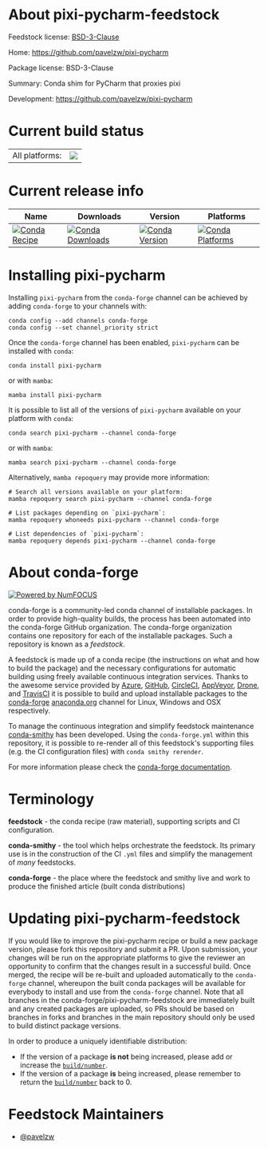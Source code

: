 About pixi-pycharm-feedstock
============================

Feedstock license: [BSD-3-Clause](https://github.com/conda-forge/pixi-pycharm-feedstock/blob/main/LICENSE.txt)

Home: https://github.com/pavelzw/pixi-pycharm

Package license: BSD-3-Clause

Summary: Conda shim for PyCharm that proxies pixi

Development: https://github.com/pavelzw/pixi-pycharm

Current build status
====================


<table><tr><td>All platforms:</td>
    <td>
      <a href="https://dev.azure.com/conda-forge/feedstock-builds/_build/latest?definitionId=21842&branchName=main">
        <img src="https://dev.azure.com/conda-forge/feedstock-builds/_apis/build/status/pixi-pycharm-feedstock?branchName=main">
      </a>
    </td>
  </tr>
</table>

Current release info
====================

| Name | Downloads | Version | Platforms |
| --- | --- | --- | --- |
| [![Conda Recipe](https://img.shields.io/badge/recipe-pixi--pycharm-green.svg)](https://anaconda.org/conda-forge/pixi-pycharm) | [![Conda Downloads](https://img.shields.io/conda/dn/conda-forge/pixi-pycharm.svg)](https://anaconda.org/conda-forge/pixi-pycharm) | [![Conda Version](https://img.shields.io/conda/vn/conda-forge/pixi-pycharm.svg)](https://anaconda.org/conda-forge/pixi-pycharm) | [![Conda Platforms](https://img.shields.io/conda/pn/conda-forge/pixi-pycharm.svg)](https://anaconda.org/conda-forge/pixi-pycharm) |

Installing pixi-pycharm
=======================

Installing `pixi-pycharm` from the `conda-forge` channel can be achieved by adding `conda-forge` to your channels with:

```
conda config --add channels conda-forge
conda config --set channel_priority strict
```

Once the `conda-forge` channel has been enabled, `pixi-pycharm` can be installed with `conda`:

```
conda install pixi-pycharm
```

or with `mamba`:

```
mamba install pixi-pycharm
```

It is possible to list all of the versions of `pixi-pycharm` available on your platform with `conda`:

```
conda search pixi-pycharm --channel conda-forge
```

or with `mamba`:

```
mamba search pixi-pycharm --channel conda-forge
```

Alternatively, `mamba repoquery` may provide more information:

```
# Search all versions available on your platform:
mamba repoquery search pixi-pycharm --channel conda-forge

# List packages depending on `pixi-pycharm`:
mamba repoquery whoneeds pixi-pycharm --channel conda-forge

# List dependencies of `pixi-pycharm`:
mamba repoquery depends pixi-pycharm --channel conda-forge
```


About conda-forge
=================

[![Powered by
NumFOCUS](https://img.shields.io/badge/powered%20by-NumFOCUS-orange.svg?style=flat&colorA=E1523D&colorB=007D8A)](https://numfocus.org)

conda-forge is a community-led conda channel of installable packages.
In order to provide high-quality builds, the process has been automated into the
conda-forge GitHub organization. The conda-forge organization contains one repository
for each of the installable packages. Such a repository is known as a *feedstock*.

A feedstock is made up of a conda recipe (the instructions on what and how to build
the package) and the necessary configurations for automatic building using freely
available continuous integration services. Thanks to the awesome service provided by
[Azure](https://azure.microsoft.com/en-us/services/devops/), [GitHub](https://github.com/),
[CircleCI](https://circleci.com/), [AppVeyor](https://www.appveyor.com/),
[Drone](https://cloud.drone.io/welcome), and [TravisCI](https://travis-ci.com/)
it is possible to build and upload installable packages to the
[conda-forge](https://anaconda.org/conda-forge) [anaconda.org](https://anaconda.org/)
channel for Linux, Windows and OSX respectively.

To manage the continuous integration and simplify feedstock maintenance
[conda-smithy](https://github.com/conda-forge/conda-smithy) has been developed.
Using the ``conda-forge.yml`` within this repository, it is possible to re-render all of
this feedstock's supporting files (e.g. the CI configuration files) with ``conda smithy rerender``.

For more information please check the [conda-forge documentation](https://conda-forge.org/docs/).

Terminology
===========

**feedstock** - the conda recipe (raw material), supporting scripts and CI configuration.

**conda-smithy** - the tool which helps orchestrate the feedstock.
                   Its primary use is in the construction of the CI ``.yml`` files
                   and simplify the management of *many* feedstocks.

**conda-forge** - the place where the feedstock and smithy live and work to
                  produce the finished article (built conda distributions)


Updating pixi-pycharm-feedstock
===============================

If you would like to improve the pixi-pycharm recipe or build a new
package version, please fork this repository and submit a PR. Upon submission,
your changes will be run on the appropriate platforms to give the reviewer an
opportunity to confirm that the changes result in a successful build. Once
merged, the recipe will be re-built and uploaded automatically to the
`conda-forge` channel, whereupon the built conda packages will be available for
everybody to install and use from the `conda-forge` channel.
Note that all branches in the conda-forge/pixi-pycharm-feedstock are
immediately built and any created packages are uploaded, so PRs should be based
on branches in forks and branches in the main repository should only be used to
build distinct package versions.

In order to produce a uniquely identifiable distribution:
 * If the version of a package **is not** being increased, please add or increase
   the [``build/number``](https://docs.conda.io/projects/conda-build/en/latest/resources/define-metadata.html#build-number-and-string).
 * If the version of a package **is** being increased, please remember to return
   the [``build/number``](https://docs.conda.io/projects/conda-build/en/latest/resources/define-metadata.html#build-number-and-string)
   back to 0.

Feedstock Maintainers
=====================

* [@pavelzw](https://github.com/pavelzw/)


<!-- dummy commit to enable rerendering -->

